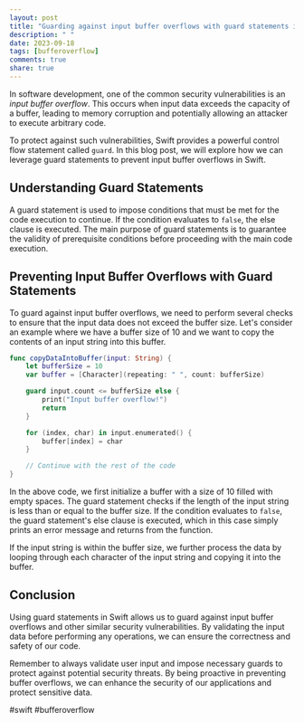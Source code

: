 ```yaml
---
layout: post
title: "Guarding against input buffer overflows with guard statements in Swift"
description: " "
date: 2023-09-18
tags: [bufferoverflow]
comments: true
share: true
---
```


In software development, one of the common security vulnerabilities is an *input buffer overflow*. This occurs when input data exceeds the capacity of a buffer, leading to memory corruption and potentially allowing an attacker to execute arbitrary code.

To protect against such vulnerabilities, Swift provides a powerful control flow statement called `guard`. In this blog post, we will explore how we can leverage guard statements to prevent input buffer overflows in Swift.

## Understanding Guard Statements

A guard statement is used to impose conditions that must be met for the code execution to continue. If the condition evaluates to `false`, the else clause is executed. The main purpose of guard statements is to guarantee the validity of prerequisite conditions before proceeding with the main code execution.

## Preventing Input Buffer Overflows with Guard Statements

To guard against input buffer overflows, we need to perform several checks to ensure that the input data does not exceed the buffer size. Let's consider an example where we have a buffer size of 10 and we want to copy the contents of an input string into this buffer.

```swift
func copyDataIntoBuffer(input: String) {
    let bufferSize = 10
    var buffer = [Character](repeating: " ", count: bufferSize)

    guard input.count <= bufferSize else {
        print("Input buffer overflow!")
        return
    }

    for (index, char) in input.enumerated() {
        buffer[index] = char
    }

    // Continue with the rest of the code
}
```

In the above code, we first initialize a buffer with a size of 10 filled with empty spaces. The guard statement checks if the length of the input string is less than or equal to the buffer size. If the condition evaluates to `false`, the guard statement's else clause is executed, which in this case simply prints an error message and returns from the function.

If the input string is within the buffer size, we further process the data by looping through each character of the input string and copying it into the buffer.

## Conclusion

Using guard statements in Swift allows us to guard against input buffer overflows and other similar security vulnerabilities. By validating the input data before performing any operations, we can ensure the correctness and safety of our code.

Remember to always validate user input and impose necessary guards to protect against potential security threats. By being proactive in preventing buffer overflows, we can enhance the security of our applications and protect sensitive data.

#swift #bufferoverflow